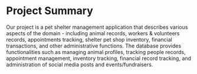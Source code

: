 # Project Summary

Our project is a pet shelter management application that describes various aspects of the domain - including animal records, workers & volunteers records, appointments tracking, shelter pet shop inventory, financial transactions, and other administrative functions. The database provides functionalities such as managing animal profiles, tracking people records, appointment management, inventory tracking, financial record tracking, and administration of social media posts and events/fundraisers.
